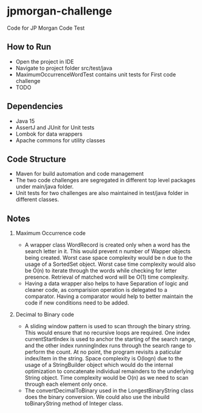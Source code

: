 # jpmorgan-challenge
Code for JP Morgan Code Test

## How to Run
  *  Open the project in IDE
  *  Navigate to project folder src/test/java
  *  MaximumOccurrenceWordTest contains unit tests for First code challenge
  *  TODO

## Dependencies
  * Java 15
  * AssertJ and JUnit for Unit tests
  * Lombok for data wrappers
  * Apache commons for utility classes

## Code Structure
  * Maven for build automation and code management
  * The two code challenges are segregated in different top level packages under main/java folder.
  * Unit tests for two challenges are also maintained in test/java folder in different classes.

## Notes
1. Maximum Occurrence code
   * A wrapper class WordRecord is created only when a word has the search letter in it. This would prevent n number of Wapper objects being created. Worst case space complexity would be n due to the   
     usage of a SortedSet object. Worst case time complexity would also be O(n) to iterate through the words while checking for letter presence. Retrieval of matched word will be O(1) time complexity.
   * Having a data wrapper also helps to have Separation of logic and cleaner code, as comparision operation is delegated to a comparator. Having a comparator would help to better maintain the code
     if new conditions need to be added.
     
2. Decimal to Binary code
   * A sliding window pattern is used to scan through the binary string. This would ensure that no recursive loops are required. One index currentStartIndex is used to anchor the starting of the search range, and the other index runningIndex runs through the search range to perform the count. At no point, the program revisits a paticular index/item in the string. Space complexity is O(logn) due to the usage of a StringBuilder object which would do the internal optimization to concatenate individual remainders to the underlying String object. Time complexity would be O(n) as we need to scan through each element only once.
   * The convertDecimalToBinary used in the LongestBinaryString class does the binary conversion. We could also use the inbuild toBinaryString method of Integer class. 

